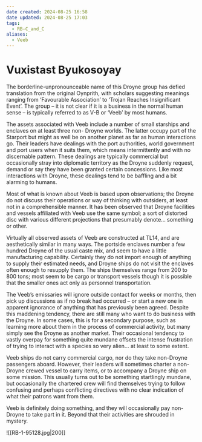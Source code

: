 ```yaml
---
date created: 2024-08-25 16:58
date updated: 2024-08-25 17:03
tags:
  - RB-C_and_C
aliases:
  - Veeb
---
```


# Vuxistast Byukosoyay

The borderline-unpronounceable name of this Droyne group has defied translation from the original Oynprith, with scholars suggesting meanings ranging from ‘Favourable Association’ to ‘Trojan Reaches Insignificant Event’. The group – it is not clear if it is a business in the normal human sense – is typically referred to as V-B or ‘Veeb’ by most humans.

The assets associated with Veeb include a number of small starships and enclaves on at least three non- Droyne worlds. The latter occupy part of the Starport but might as well be on another planet as far as human interactions go. Their leaders have dealings with the port authorities, world government and port users when it suits them, which means intermittently and with no discernable pattern. These dealings are typically commercial but occasionally stray into diplomatic territory as the Droyne suddenly request, demand or say they have been granted certain concessions. Like most interactions with Droyne, these dealings tend to be baffling and a bit alarming to humans.

Most of what is known about Veeb is based upon observations; the Droyne do not discuss their operations or way of thinking with outsiders, at least not in a comprehensible manner. It has been observed that Droyne facilities and vessels affiliated with Veeb use the same symbol; a sort of distorted disc with various different projections that presumably denote... something or other.

Virtually all observed assets of Veeb are constructed at TL14, and are aesthetically similar in many ways. The portside enclaves number a few hundred Droyne of the usual caste mix, and seem to have a little manufacturing capability. Certainly they do not import enough of anything to supply their estimated needs, and Droyne ships do not visit the enclaves often enough to resupply them. The ships themselves range from 200 to 800 tons; most seem to be cargo or transport vessels though it is possible that the smaller ones act only as personnel transportation.

The Veeb’s emissaries will ignore outside contact for weeks or months, then pick up discussions as if no break had occurred – or start a new one in apparent ignorance of anything that has previously been agreed. Despite this maddening tendency, there are still many who want to do business with the Droyne. In some cases, this is for a secondary purpose, such as learning more about them in the process of commercial activity, but many simply see the Droyne as another market. Their occasional tendency to vastly overpay for something quite mundane offsets the intense frustration of trying to interact with a species so very alien... at least to some extent.

Veeb ships do not carry commercial cargo, nor do they take non-Droyne passengers aboard. However, their leaders will sometimes charter a non-Droyne crewed vessel to carry items, or to accompany a Droyne ship on some mission. This usually turns out to be something startlingly mundane, but occasionally the chartered crew will find themselves trying to follow confusing and perhaps conflicting directives with no clear indication of what their patrons want from them.

Veeb is definitely doing something, and they will occasionally pay non-Droyne to take part in it. Beyond that their activities are shrouded in mystery.

![[RB-1-95128.jpg|200]]
